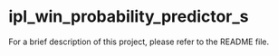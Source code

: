 # ipl_win_probability_predictor_s
For a brief description of this project, please refer to the README file.
